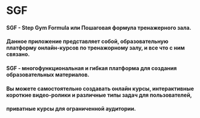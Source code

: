 # SGF
#### SGF - Step Gym Formula или Пошаговая формула тренажерного зала.
#### Данное приложение представляет собой, образовательную платформу онлайн-курсов по тренажорному залу, и все что с ним связано. 
#### SGF - многофункциональная и гибкая платформа для создания образовательных материалов.
#### Вы можете самостоятельно создавать онлайн курсы, интерактивные короткие видео-ролики и различные типы задач для пользователей, 
#### приватные курсы для ограниченной аудитории.

